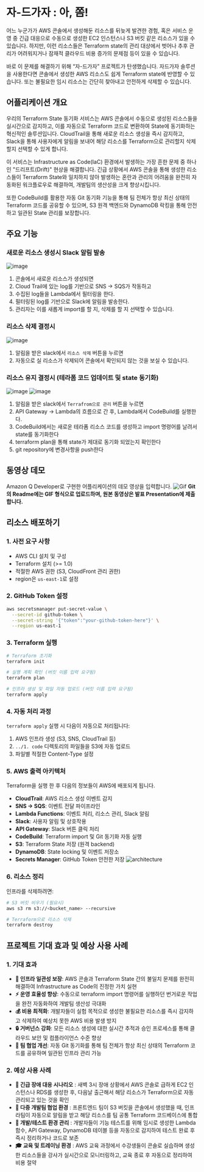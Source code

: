 # 자-드가자 : 아, 쫌!

어느 누군가가 AWS 콘솔에서 생성해둔 리소스를 뒤늦게 발견한 경험, 혹은 서비스 운영 중 긴급 대응으로 수동으로 생성한 EC2 인스턴스나 S3 버킷 같은 리소스가 있을 수 있습니다.
하지만, 이런 리소스들은 Terraform state의 관리 대상에서 벗어나 추후 관리가 어려워지거나 잠재적 클라우드 비용 증가의 문제점 등이 있을 수 있습니다.

바로 이 문제를 해결하기 위해 “자-드가자” 프로젝트가 탄생했습니다.
자드가자 솔루션을 사용한다면 콘솔에서 생성한 AWS 리소스도 쉽게 Terraform state에 반영할 수 있습니다.
또는 불필요한 임시 리소스는 간단히 찾아내고 안전하게 삭제할 수 있습니다.

## 어플리케이션 개요

우리의 Terraform State 동기화 서비스는 AWS 콘솔에서 수동으로 생성된 리소스들을 실시간으로 감지하고, 이를 자동으로 Terraform 코드로 변환하여 State에 동기화하는 혁신적인 솔루션입니다.
CloudTrail을 통해 새로운 리소스 생성을 즉시 감지하고, Slack을 통해 사용자에게 알림을 보내어 해당 리소스를 Terraform으로 관리할지 삭제할지 선택할 수 있게 합니다.

이 서비스는 Infrastructure as Code(IaC) 환경에서 발생하는 가장 흔한 문제 중 하나인 "드리프트(Drift)" 현상을 해결합니다.
긴급 상황에서 AWS 콘솔을 통해 생성한 리소스들이 Terraform State와 일치하지 않아 발생하는 혼란과 관리의 어려움을 완전히 자동화된 워크플로우로 해결하여, 개발팀의 생산성을 크게 향상시킵니다.

또한 CodeBuild를 활용한 자동 Git 동기화 기능을 통해 팀 전체가 항상 최신 상태의 Terraform 코드를 공유할 수 있으며, S3 원격 백엔드와 DynamoDB 락킹을 통해 안전하고 일관된 State 관리를 보장합니다.

## 주요 기능

### 새로운 리소스 생성시 Slack 알림 발송
![image](./pictures/slack-alarm.png)
1. 콘솔에서 새로운 리소스가 생성되면
2. Cloud Trail에 있는 log를 기반으로 SNS -> SQS가 작동하고
3. 수집된 log들을 Lambda에서 필터링을 한다.
4. 필터링된 log를 기반으로 Slack에 알림을 발송한다.
4. 관리자는 이를 새롭게 import를 할 지, 삭제를 할 지 선택할 수 있습니다.

### 리소스 삭제 결정시
![image](./pictures/slack-delete.png)
1. 알림을 받은 slack에서 `리소스 삭제` 버튼을 누르면
2. 자동으로 실 리소스가 삭제되어 콘솔에서 확인되지 않는 것을 보실 수 있습니다.

### 리소스 유지 결정시 (테라폼 코드 업데이트 및 state 동기화)
![image](./pictures/slack-import.png)
![image](./pictures/terraform%20state.png)
1. 알림을 받은 slack에서 `Terrafrom으로 관리` 버튼을 누르면
2. API Gateway -> Lambda의 흐름으로 간 후, Lambda에서 CodeBuild를 실행한다.
3. CodeBuild에서는 새로운 테라폼 리소스 코드를 생성하고 import 명령어를 날려서 state를 동기화한다
4. terraform plan을 통해 state가 제대로 동기화 되었는지 확인한다
5. git repository에 변경사항을 push한다

## 동영상 데모

Amazon Q Developer로 구현한 어플리케이션의 데모 영상을 입력합니다.
![Gif](./pictures/video.gif)
**Git의 Readme에는 GIF 형식으로 업로드하며, 원본 동영상은 발표 Presentation에 제출합니다.**

## 리소스 배포하기

### 1. 사전 요구 사항
- AWS CLI 설치 및 구성
- Terraform 설치 (>= 1.0)
- 적절한 AWS 권한 (S3, CloudFront 관리 권한)
- region은 `us-east-1`로 설정

### 2. GitHub Token 설정

```bash
aws secretsmanager put-secret-value \
  --secret-id github-token \
  --secret-string '{"token":"your-github-token-here"}' \
  --region us-east-1
```

### 3. Terraform 실행

```bash
# Terraform 초기화
terraform init

# 실행 계획 확인 (버킷 이름 입력 요구됨)
terraform plan

# 인프라 생성 및 파일 자동 업로드 (버킷 이름 입력 요구됨)
terraform apply
```

### 4. 자동 처리 과정

`terraform apply` 실행 시 다음이 자동으로 처리됩니다:
1. AWS 인프라 생성 (S3, SNS, CloudTrail 등)
2. `../1. code` 디렉토리의 파일들을 S3에 자동 업로드
3. 파일별 적절한 Content-Type 설정

### 5. AWS 출력 아키텍처

Terraform을 실행 한 후 다음의 정보들이 AWS에 배포되게 됩니다.
- **CloudTrail**: AWS 리소스 생성 이벤트 감지
- **SNS → SQS**: 이벤트 전달 파이프라인
- **Lambda Functions**: 이벤트 처리, 리소스 관리, Slack 알림
- **Slack**: 사용자 알림 및 상호작용
- **API Gateway**: Slack 버튼 클릭 처리
- **CodeBuild**: Terraform import 및 Git 동기화 자동 실행
- **S3**: Terraform State 저장 (원격 backend)
- **DynamoDB**: State locking 및 이벤트 저장소
- **Secrets Manager**: GitHub Token 안전한 저장
![architecture](./pictures/hackathon-diagram.png)


### 6. 리소스 정리

인프라를 삭제하려면:

```bash
# S3 버킷 비우기 (필요시)
aws s3 rm s3://<bucket_name> --recursive

# Terraform으로 리소스 삭제
terraform destroy
```

## 프로젝트 기대 효과 및 예상 사용 사례

### 1. 기대 효과
- **🎯 인프라 일관성 보장**: AWS 콘솔과 Terraform State 간의 불일치 문제를 완전히 해결하여 Infrastructure as Code의 진정한 가치 실현
- **⚡ 운영 효율성 향상**: 수동으로 terraform import 명령어를 실행하던 번거로운 작업을 완전 자동화하여 개발팀 생산성 극대화
- **💰 비용 최적화**: 개발자들이 실험 목적으로 생성한 불필요한 리소스를 즉시 감지하고 삭제하여 예상치 못한 AWS 비용 발생 방지
- **🔒 거버넌스 강화**: 모든 리소스 생성에 대한 실시간 추적과 승인 프로세스를 통해 클라우드 보안 및 컴플라이언스 수준 향상
- **🤝 팀 협업 개선**: 자동 Git 동기화를 통해 팀 전체가 항상 최신 상태의 Terraform 코드를 공유하며 일관된 인프라 관리 가능

### 2. 예상 사용 사례
- **🚨 긴급 장애 대응 시나리오** : 새벽 3시 장애 상황에서 AWS 콘솔로 급하게 EC2 인스턴스나 RDS를 생성한 후, 다음날 출근해서 해당 리소스가 Terraform으로 자동 관리되고 있는 것을 확인
- **👥 다중 개발팀 협업 환경** : 프론트엔드 팀이 S3 버킷을 콘솔에서 생성했을 때, 인프라팀이 자동으로 알림을 받고 해당 리소스를 팀 공통 Terraform 코드베이스에 통합
- **🔧 개발/테스트 환경 관리** : 개발자들이 기능 테스트를 위해 임시로 생성한 Lambda 함수, API Gateway, DynamoDB 테이블 등을 자동으로 감지하여 테스트 완료 후 즉시 정리하거나 코드로 보존
- **🎓 교육 및 트레이닝 환경** : AWS 교육 과정에서 수강생들이 콘솔로 실습하며 생성한 리소스들을 강사가 실시간으로 모니터링하고, 교육 종료 후 자동으로 정리하여 비용 절약
